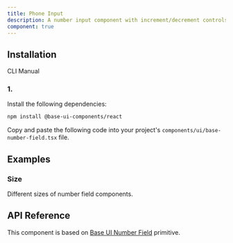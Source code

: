 ```yaml
---
title: Phone Input
description: A number input component with increment/decrement controls and validation. Built on top of Base UI Number Field component.
component: true
---
```


## Installation

CLI
Manual

### 1.

Install the following dependencies:

```bash
npm install @base-ui-components/react
```

Copy and paste the following code into your project's `components/ui/base-number-field.tsx` file.

## Examples

### Size

Different sizes of number field components.

## API Reference

This component is based on [Base UI Number Field](https://base-ui.com/react/components/number-field) primitive.
